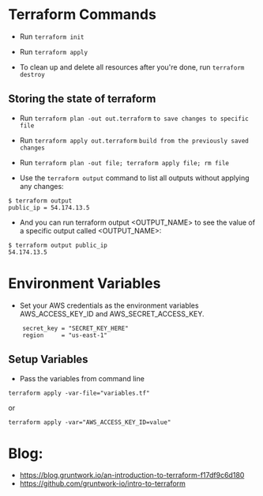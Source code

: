 # Terraform Commands

* Run `terraform init`
* Run `terraform apply`

* To clean up and delete all resources after you're done, run `terraform destroy`

## Storing the state of terraform

* Run `terraform plan -out out.terraform` `to save changes to specific file`
* Run `terraform apply out.terraform` `build from the previously saved changes`

* Run `terraform plan -out file; terraform apply file; rm file`

* Use the `terraform output` command to list all outputs without applying any changes:

```
$ terraform output
public_ip = 54.174.13.5

```
* And you can run terraform output <OUTPUT_NAME> to see the value of a specific output called <OUTPUT_NAME>:

```
$ terraform output public_ip
54.174.13.5

```

# Environment Variables

* Set your AWS credentials as the environment variables AWS_ACCESS_KEY_ID and AWS_SECRET_ACCESS_KEY.
 
 ``` access_key = "ACCESS_KEY_HERE"
 	 secret_key = "SECRET_KEY_HERE"
 	 region     = "us-east-1"
```
## Setup Variables

* Pass the variables from command line

`terraform apply -var-file="variables.tf"`

or

`terraform apply -var="AWS_ACCESS_KEY_ID=value"`


# Blog: 

* https://blog.gruntwork.io/an-introduction-to-terraform-f17df9c6d180
* https://github.com/gruntwork-io/intro-to-terraform



